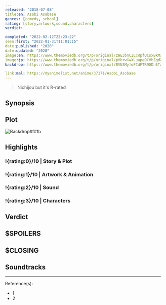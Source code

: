 ```yaml
---
released: "2018-07-08"
title:en: Asobi Asobase
genres: [comedy, school]
rating: [story,artwork,sound,characters]
verdict:

completed: "2022-02-12T22:23:22"
seen:first: "2022-01-31T11:01:15"
date:published: "2020"
date:updated: "2020"
image:en: https://www.themoviedb.org/t/p/original/zWE3bnCILcRpfQCsxBkMsgcEjOE.jpg
image:jp: https://www.themoviedb.org/t/p/original/pVbrwGwXLuapeQCVbZgdXFfwceB.jpg
backdrop: https://www.themoviedb.org/t/p/original/8VN3MyfoFCdFTR9GDh5Tx9pbdCV.jpg

link:mal: https://myanimelist.net/anime/37171/Asobi_Asobase
---
```


> Nichijou but it's R-rated

## Synopsis

## Plot

![Backdrop#f#fb](https://www.themoviedb.org/t/p/original/y24IgH1jSYK6Xa2ufvWSaGqPyyb.jpg "Source: TMDB")

## Highlights

### !{rating:0}/10 | Story & Plot

### !{rating:1}/10 | Artwork & Animation

### !{rating:2}/10 | Sound

### !{rating:3}/10 | Characters

## Verdict

## $SPOILERS

## $CLOSING

## Soundtracks

***
Reference(s):

- 1
- 2
